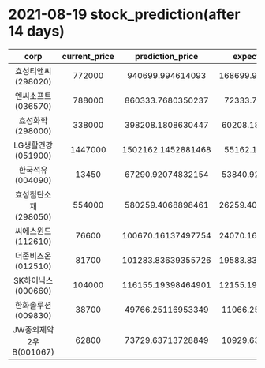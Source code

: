 # 2021-08-19 stock_prediction(after 14 days)

|   corp   |   current_price   |   prediction_price   |   expected_profit   |
|:--------:|:-----------------:|:--------------------:|:-------------------:|
|효성티앤씨(298020)|772000|940699.994614093|168699.99461409298|
|엔씨소프트(036570)|788000|860333.7680350237|72333.7680350237|
|효성화학(298000)|338000|398208.1808630447|60208.18086304469|
|LG생활건강(051900)|1447000|1502162.1452881468|55162.1452881468|
|한국석유(004090)|13450|67290.92074832154|53840.92074832154|
|효성첨단소재(298050)|554000|580259.4068898461|26259.406889846083|
|씨에스윈드(112610)|76600|100670.16137497754|24070.161374977542|
|더존비즈온(012510)|81700|101283.83639355726|19583.836393557256|
|SK하이닉스(000660)|104000|116155.19398464901|12155.193984649013|
|한화솔루션(009830)|38700|49766.25116953349|11066.25116953349|
|JW중외제약2우B(001067)|62800|73729.63713728849|10929.63713728849|

